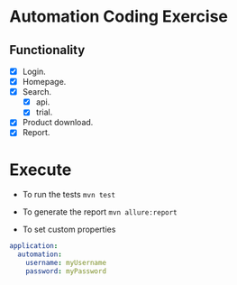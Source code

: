 # Automation Coding Exercise 


## Functionality 
- [x] Login.
- [x] Homepage.
- [x] Search.
   - [x] api.
   - [x] trial.
- [x] Product download.
- [x] Report.

# Execute 

- To run the tests `mvn test`

- To generate the report `mvn allure:report`

- To set custom properties

```yaml
application:
  automation:
    username: myUsername
    password: myPassword
```